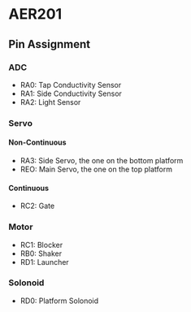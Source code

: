 # AER201

## Pin Assignment

### ADC
- RA0: Tap Conductivity Sensor
- RA1: Side Conductivity Sensor 
- RA2: Light Sensor 

### Servo 
#### Non-Continuous
- RA3: Side Servo, the one on the bottom platform
- REO: Main Servo, the one on the top platform
#### Continuous
- RC2: Gate

### Motor
- RC1: Blocker
- RB0: Shaker
- RD1: Launcher

### Solonoid
- RD0: Platform Solonoid
